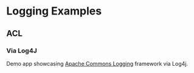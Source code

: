 # Logging Examples

## ACL

### Via Log4J

Demo app showcasing [Apache Commons Logging](../README.md) framework
via Log4j.

